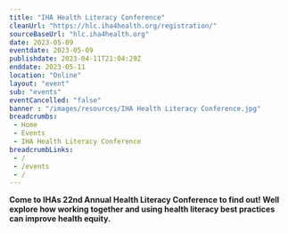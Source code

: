 ```yaml
--- 
title: "IHA Health Literacy Conference"
cleanUrl: "https://hlc.iha4health.org/registration/"
sourceBaseUrl: "hlc.iha4health.org"
date: 2023-05-09
eventdate: 2023-05-09
publishdate: 2023-04-11T21:04:29Z
enddate: 2023-05-11
location: "Online"
layout: "event"
sub: "events"
eventCancelled: "false"
banner : "/images/resources/IHA Health Literacy Conference.jpg"
breadcrumbs:
 - Home
 - Events
 - IHA Health Literacy Conference
breadcrumbLinks:
 - / 
 - /events
 - / 
---
```

**Come to IHAs 22nd Annual Health Literacy Conference to find out! Well explore how working together and using health literacy best practices can improve health equity.**
